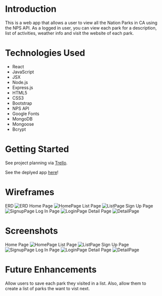 # Introduction

This is a web app that allows a user to view all the Nation Parks in CA using the NPS API. As a logged in user, you can view each park for a description, list of activities, weather info and visit the website of each park.

# Technologies Used
 
 - React
 - JavaScript
 - JSX
 - Node.js
 - Express.js
 - HTML5
 - CSS3
 - Bootstrap
 - NPS API
 - Google Fonts
 - MongoDB
 - Mongoose
 - Bcrypt

 # Getting Started

 See project planning via [Trello](https://trello.com/b/VJgcyFQa/national-park-finder).

 See the deplyed app [here](https://project-3-frontend.herokuapp.com/)!

 # Wireframes
 ERD
 ![ERD](./public/images/ca-erd.png)
 Home Page
 ![HomePage](./public/images/ca-homepage.png)
 List Page
 ![ListPage](./public/images/ca-resultspage.png)
 Sign Up Page
 ![SignupPage](./public/images/ca-signuppage.png)
 Log In Page
 ![LoginPage](./public/images/ca-loginpage.png)
 Detail Page
 ![DetailPage](./public/images/ca-detailpage.png)

 # Screenshots
 Home Page
 ![HomePage](./public/images/ca-ss-home.png)
 List Page
 ![ListPage](./public/images/ca-ss-list.png)
 Sign Up Page
 ![SignupPage](./public/images/ca-ss-signup.png)
 Log In Page
 ![LoginPage](./public/images/ca-ss-login.png)
 Detail Page
 ![DetailPage](./public/images/ca-ss-detail.png)

 # Future Enhancements

 Allow users to save each park they visited in a list. Also, allow them to create a list of parks the want to vist next.
